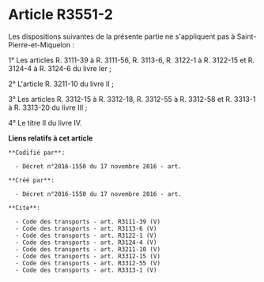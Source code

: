 # Article R3551-2

Les dispositions suivantes de la présente partie ne s'appliquent pas à Saint-Pierre-et-Miquelon : 

1° Les articles R. 3111-39 à R. 3111-56, R. 3113-6, R. 3122-1 à R. 3122-15 et R. 3124-4 à R. 3124-6 du livre Ier ; 

2° L'article R. 3211-10 du livre II ; 

3° Les articles R. 3312-15 à R. 3312-18, R. 3312-55 à R. 3312-58 et R. 3313-1 à R. 3313-20 du livre III ; 

4° Le titre II du livre IV.

**Liens relatifs à cet article**

	**Codifié par**:

	  - Décret n°2016-1550 du 17 novembre 2016 - art.

	**Créé par**:

	  - Décret n°2016-1550 du 17 novembre 2016 - art.

	**Cite**:

	  - Code des transports - art. R3111-39 (V)
	  - Code des transports - art. R3113-6 (V)
	  - Code des transports - art. R3122-1 (V)
	  - Code des transports - art. R3124-4 (V)
	  - Code des transports - art. R3211-10 (V)
	  - Code des transports - art. R3312-15 (V)
	  - Code des transports - art. R3312-55 (V)
	  - Code des transports - art. R3313-1 (V)
